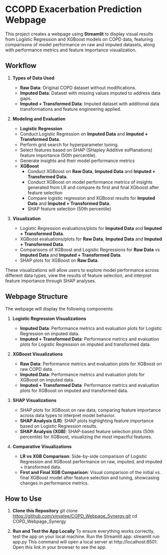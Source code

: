 # CCOPD Exacerbation Prediction Webpage

This project creates a webpage using **Streamlit** to display visual results from Logistic Regression and XGBoost models on COPD data, featuring comparisons of model performance on raw and imputed datasets, along with performance metrics and feature importance visualization. 


## Workflow

1. **Types of Data Used**
   - **Raw Data**: Original COPD dataset without modifications.
   - **Imputed Data**: Dataset with missing values imputed to address data gaps.
   - **Imputed + Transformed Data**: Imputed dataset with additional data transformations and feature engineering applied.

2. **Modeling and Evaluation**
    - **Logistic Regression**
     - Conduct Logistic Regression on **Imputed Data** and  **Imputed + Transformed Data**.
     - Perform grid search for hyperparameter tuning.
     - Select features based on SHAP (SHapley Additive exPlanations) feature importance (50th percentile).
     - Generate insights and their model performance metrics
   - **XGBoost**
     - Conduct XGBoost on **Raw Data**, **Imputed Data** and  **Imputed + Transformed Data**.
     - Conduct XGBoost on model performance metrics of insights generated from LR and compare its first and final XGboost after feature selection
     - Compare logistic regression and XGBoost results for **Imputed Data** and  **Imputed + Transformed Data**.
     - SHAP feature selection (50th percentile)

3. **Visualization**
   - Logistic Regression evaluations/plots for **Imputed Data** and **Imputed + Transformed Data**.
   - XGBoost evaluations/plots for **Raw Data**, **Imputed Data** and  **Imputed + Transformed Data**.
   - Comparisons of XGBoost and Logistic Regressions for **Raw Data** vs **Imputed Data** and **Imputed + Transformed Data**.
   - SHAP plots for XGBoost on **Raw Data**.

These visualizations will allow users to explore model performance across different data types, view the results of feature selection, and interpret feature importance through SHAP analyses.


## Webpage Structure

The webpage will display the following components:

1. **Logistic Regression Visualizations**
   - **Imputed Data**: Performance metrics and evaluation plots for Logistic Regression on imputed data.
   - **Imputed + Transformed Data**: Performance metrics and evaluation plots for Logistic Regression on imputed and transformed data.

2. **XGBoost Visualizations**
   - **Raw Data**: Performance metrics and evaluation plots for XGBoost on raw COPD data.
   - **Imputed Data**: Performance metrics and evaluation plots for XGBoost on imputed data.
   - **Imputed + Transformed Data**: Performance metrics and evaluation plots for XGBoost on imputed and transformed data.

3. **SHAP Visualizations**
   - SHAP plots for XGBoost on raw data, comparing feature importance across data types to interpret model behavior.
   - **SHAP Analysis (LR)**: SHAP plots highlighting feature importance based on Logistic Regression results.
   - **SHAP Analysis (XGB)**: SHAP-based feature selection plots (50th percentile) for XGBoost, visualizing the most impactful features.

4. **Comparative Visualizations**
   - **LR vs XGB Comparison**: Side-by-side comparison of Logistic Regression and XGBoost performance on raw, imputed, and imputed + transformed data.
   - **First and Final XGB Comparison**: Visual comparison of the initial vs. final XGBoost model after feature selection and tuning, showcasing changes in performance metrics.


## How to Use

1. **Clone this Repository**
   git clone https://github.com/xinyelee/COPD_Webpage_Synergy.git
   cd COPD_Webpage_Synergy

2. **Run and Test the App Locally**
To ensure everything works correctly, test the app on your local machine.
Run the Streamlit app:
    streamlit run app.py
This command will open a local server at http://localhost:8501. Open this link in your browser to see the app.